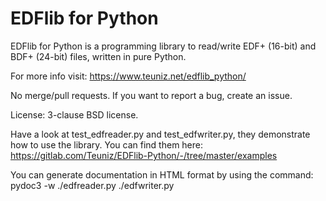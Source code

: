 EDFlib for Python
=================

EDFlib for Python is a programming library to read/write EDF+ (16-bit) and BDF+ (24-bit) files, written in pure Python.

For more info visit: https://www.teuniz.net/edflib_python/

No merge/pull requests. If you want to report a bug, create an issue.

License: 3-clause BSD license.

Have a look at test_edfreader.py and test_edfwriter.py, they demonstrate how to use the library.
You can find them here: https://gitlab.com/Teuniz/EDFlib-Python/-/tree/master/examples

You can generate documentation in HTML format by using the command: pydoc3 -w ./edfreader.py ./edfwriter.py

